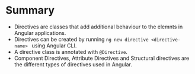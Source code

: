 # Summary

- Directives are classes that add additional behaviour to the elemnts in Angular applications.
- Directives can be created by running `ng new directive <directive-name> ` using Angular CLI.
- A directive class is annotated with `@Directive`.
- Component Directives, Attribute Directives and Structural directives are the different types of directives used in Angular.
